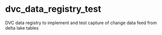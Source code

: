 # dvc_data_registry_test
DVC data registry to implement and test capture of change data feed from delta lake tables
